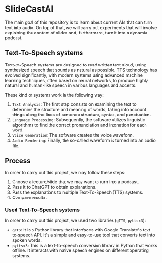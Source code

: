 # SlideCastAI
The main goal of this repository is to learn about current AIs that can turn text into audio. On top of that, we will carry out experiments that will involve explaining the content of slides and, furthermore, turn it into a dynamic podcast.

## Text-To-Speech systems
Text-to-Speech systems are designed to read written text aloud, using synthesized speech that sounds as natural as possible. TTS technology has evolved significantly, with modern systems using advanced machine learning techniques, often based on neural networks, to produce highly natural and human-like speech in various languages and accents.

These kind of systems work in the following way:
1. `Text Analysis`: The first step consists on examining the text to determine the structure and meaning of words, taking into account things along the lines of sentence structure, syntax, and punctuation.
2. `Language Processing`: Subsequently, the software utilizes linguistic algorithms to find the correct pronunciation and intonation for each word.
3. `Voice Generation`: The software creates the voice waveform.
4. `Audio Rendering`: Finally, the so-called waveform is turned into an audio file.

## Process
In order to carry out this project, we may follow these steps:
1. Choose a lecture/slide that we may want to turn into a podcast.
2. Pass it to ChatGPT to obtain explanations.
3. Pass the explanations to multiple Text-To-Speech (TTS) systems.
4. Compare results.

### Used Text-To-Speech systems
In order to carry out this project, we used two libraries (`gTTS`, `pyttsx3`):
- `gTTS`: It is a Python library that interfaces with Google Translate's text-to-speech API. It's a simple and easy-to-use tool that converts text into spoken words.
- `pyttsx3`: This is a text-to-speech conversion library in Python that works offline. It interacts with native speech engines on different operating systems.

